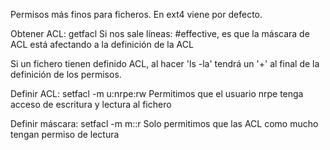 Permisos más finos para ficheros.
En ext4 viene por defecto.

Obtener ACL:
getfacl <file> 
  Si nos sale líneas: #effective, es que la máscara de ACL está afectando a la definición de la ACL

Si un fichero tienen definido ACL, al hacer 'ls -la' tendrá un '+' al final de la definición de los permisos.

Definir ACL:
setfacl -m u:nrpe:rw <file>
  Permitimos que el usuario nrpe tenga acceso de escritura y lectura al fichero

Definir máscara:
setfacl -m m::r <file>
  Solo permitimos que las ACL como mucho tengan permiso de lectura
